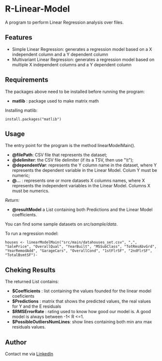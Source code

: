 # R-Linear-Model

A program to perform Linear Regression analysis over files.

## Features

*	Simple Linear Regression: generates a regression model based on a X independent column and a Y dependent column
*	Multivariant Linear Regression: generates a regression model based on multiple X independent columns and a Y dependent column

## Requirements

The packages above need to be installed before running the program:

*	**matlib** : package used to make matrix math

Installing matlib:

	install.packages("matlib")
	
## Usage

The entry point for the program is the method linearModelMain(). 

*	**@filePath**: CSV file that represents the dataset;
*	**@delimiter**: the CSV file delimiter (if its a TSV, then use "\t");
*	**@dependentVar**: represents the Y column name in the dataset, where Y represents the dependent variable in the Linear Model.
    Colum Y must be numeric;
*	**@...** : represents one or more datasets X columns names, where X represents the independent variables in the Linear Model.
      Columns X must be numerics.

*Return:*
	  
*	**@resultModel** a List containing both Predictions and the Linear Model coefficients.

You can find some sample datasets on *src/sample/data*. 

To run a regression model:

	houses <- linearModelMain("src/main/datahouses_set.csv", ",", 
	"SalePrice", "OverallQual", "YearBuilt", "MSSubClass", "TotRmsAbvGrd", "YearRemodAdd", "GarageCars", "OverallCond", "1stFlrSF", "2ndFlrSF", "TotalBsmtSF")-

## Cheking Results	

The returned List contains:

*	**$Coefficients** : list containing the values founded for the linear model coeficients 
*	**$Predictions** : matrix that shows the predicted values, the real values for Y and the E residuals
*	**$RMSErrorRate** : rating used to know how good our model is. A good model is always between -1< R <=1.
*	**$PossibleOutliersNumLines**: show lines containing both min anx max residuals values.
	
## Author

Contact me via [LinkedIn](https://www.linkedin.com/in/adail-carvalho-a34343106)
